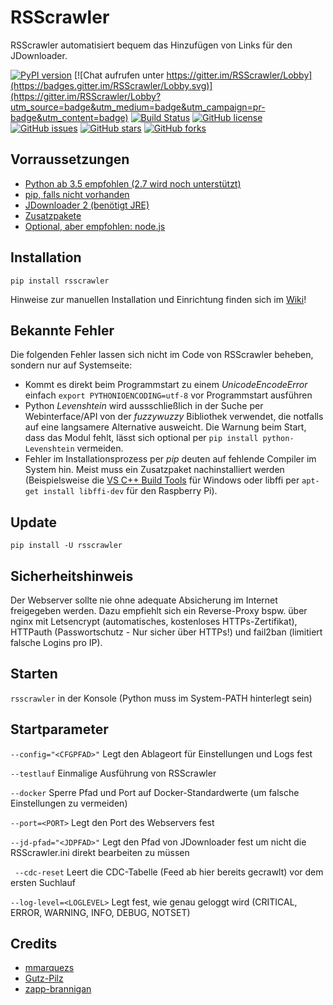 #  RSScrawler

RSScrawler automatisiert bequem das Hinzufügen von Links für den JDownloader.

[![PyPI version](https://badge.fury.io/py/rsscrawler.svg)](https://badge.fury.io/py/rsscrawler)
[![Chat aufrufen unter https://gitter.im/RSScrawler/Lobby](https://badges.gitter.im/RSScrawler/Lobby.svg)](https://gitter.im/RSScrawler/Lobby?utm_source=badge&utm_medium=badge&utm_campaign=pr-badge&utm_content=badge)
[![Build Status](https://travis-ci.org/rix1337/RSScrawler.svg?branch=master)](https://travis-ci.org/rix1337/RSScrawler)
[![GitHub license](https://img.shields.io/github/license/rix1337/RSScrawler.svg)](https://github.com/rix1337/RSScrawler/blob/master/LICENSE.md)
[![GitHub issues](https://img.shields.io/github/issues/rix1337/RSScrawler.svg)](https://github.com/rix1337/RSScrawler/issues)
[![GitHub stars](https://img.shields.io/github/stars/rix1337/RSScrawler.svg)](https://github.com/rix1337/RSScrawler/stargazers)
[![GitHub forks](https://img.shields.io/github/forks/rix1337/RSScrawler.svg)](https://github.com/rix1337/RSScrawler/network)

##  Vorraussetzungen

* [Python ab 3.5 empfohlen (2.7 wird noch unterstützt)](https://www.python.org/downloads/)
* [pip, falls nicht vorhanden](https://pip.pypa.io/en/stable/installing/)
* [JDownloader 2 (benötigt JRE)](http://www.jdownloader.org/jdownloader2)
* [Zusatzpakete](https://github.com/rix1337/RSScrawler/blob/master/requirements.txt)
* [Optional, aber empfohlen: node.js](https://nodejs.org/en/)

## Installation

```pip install rsscrawler```

Hinweise zur manuellen Installation und Einrichtung finden sich im [Wiki](https://github.com/rix1337/RSScrawler/wiki)!

## Bekannte Fehler

Die folgenden Fehler lassen sich nicht im Code von RSScrawler beheben, sondern nur auf Systemseite:

* Kommt es direkt beim Programmstart zu einem _UnicodeEncodeError_ einfach `export PYTHONIOENCODING=utf-8` vor Programmstart ausführen
* Python _Levenshtein_ wird aussschließlich in der Suche per Webinterface/API von der _fuzzywuzzy_ Bibliothek verwendet, die notfalls auf eine langsamere Alternative ausweicht. Die Warnung beim Start, dass das Modul fehlt, lässt sich optional per `pip install python-Levenshtein` vermeiden.
* Fehler im Installationsprozess per _pip_ deuten auf fehlende Compiler im System hin. Meist muss ein Zusatzpaket nachinstalliert werden (Beispielsweise die [VS C++ Build Tools](https://visualstudio.microsoft.com/de/visual-cpp-build-tools/) für Windows oder libffi per `apt-get install libffi-dev` für den Raspberry Pi).

## Update

```pip install -U rsscrawler```

## Sicherheitshinweis

Der Webserver sollte nie ohne adequate Absicherung im Internet freigegeben werden. Dazu empfiehlt sich ein Reverse-Proxy bspw. über nginx mit Letsencrypt (automatisches, kostenloses HTTPs-Zertifikat), HTTPauth (Passwortschutz - Nur sicher über HTTPs!) und fail2ban (limitiert falsche Logins pro IP).

## Starten

```rsscrawler``` in der Konsole (Python muss im System-PATH hinterlegt sein)

## Startparameter

  ```--config="<CFGPFAD>"```      Legt den Ablageort für Einstellungen und Logs fest

  ```--testlauf```                Einmalige Ausführung von RSScrawler
  
  ```--docker```                  Sperre Pfad und Port auf Docker-Standardwerte (um falsche Einstellungen zu vermeiden)

  ```--port=<PORT>```             Legt den Port des Webservers fest
  
  ```--jd-pfad="<JDPFAD>"```      Legt den Pfad von JDownloader fest um nicht die RSScrawler.ini direkt bearbeiten zu müssen

  ``` --cdc-reset```              Leert die CDC-Tabelle (Feed ab hier bereits gecrawlt) vor dem ersten Suchlauf

  ```--log-level=<LOGLEVEL>```    Legt fest, wie genau geloggt wird (CRITICAL, ERROR, WARNING, INFO, DEBUG, NOTSET)

## Credits

* [mmarquezs](https://github.com/mmarquezs/)
* [Gutz-Pilz](https://github.com/Gutz-Pilz/)
* [zapp-brannigan](https://github.com/zapp-brannigan/)
